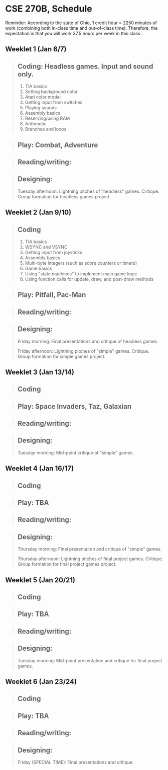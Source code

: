 CSE 270B, Schedule
==========

Reminder: According to the state of Ohio, 1 credit hour = 2250 minutes of work (combining both in-class time and out-of-class time). Therefore, the expectation is that you will work 37.5 hours per week in this class.

Weeklet 1 (Jan 6/7)
----

> Coding: Headless games. Input and sound only.
> ---
> 1. TIA basics
>   1. Setting background color
>   2. Atari color model
>   4. Getting input from switches
>   5. Playing sounds
> 2. Assembly basics
>   1. Reserving/using RAM
>   2. Arithmetic
>   3. Branches and loops

> Play: Combat, Adventure
> ---

> Reading/writing: 
> ---
>

> Designing:
> ---
> Tuesday afternoon: Lightning pitches of "headless" games. Critique. 
> Group formation for headless games project.
>

Weeklet 2 (Jan 9/10)
----

> Coding
> ---
> 1. TIA basics
>   3. WSYNC and VSYNC
>   6. Getting input from joysticks
> 2. Assembly basics
>   4. Multi-byte integers (such as score counters or timers)
> 3. Game basics
>   1. Using "state machines" to implement main game logic
>   2. Using function calls for update, draw, and post-draw methods
>

> Play: Pitfall, Pac-Man
> ---
>

> Reading/writing:
> ----
>

> Designing:
> ----
> Friday morning: Final presentations and critique of headless games.
>
> Friday afternoon: Lightning pitches of "simple" games. Critique. 
> Group formation for simple games project.


Weeklet 3 (Jan 13/14)
----

> Coding
> ----
>

> Play: Space Invaders, Taz, Galaxian
> ---

> Reading/writing:
> ---

> Designing:
> ---
> Tuesday morning: Mid-point critique of "simple" games.

Weeklet 4 (Jan 16/17)
----

> Coding
> ----
>

> Play: TBA
> ---

> Reading/writing:
> ---
>

> Designing:
> ---
> Thursday morning: Final presentaiton and critique of "simple" games.
>
> Thursday afternoon: Lightning pitches of final project games. Critique. 
> Group formation for final project games project.


Weeklet 5 (Jan 20/21)
----

> Coding
> ----
>

> Play: TBA
> ---

> Reading/writing:
> ---
>

> Designing:
> ---
> Tuesday morning: Mid-point presentation and critique for final project games.

Weeklet 6 (Jan 23/24)
----

> Coding
> ----
>

> Play: TBA
> ---

> Reading/writing:
> ---
>

> Designing:
> ---
> Friday (SPECIAL TIME): Final presentations and critique.